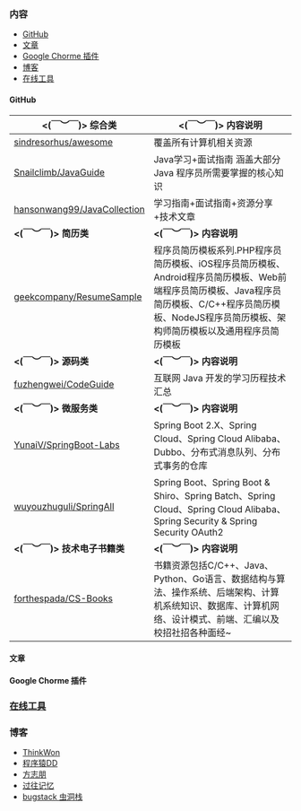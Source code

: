 

### 内容

- [GitHub](https://github.com/GenuineXiaofuzi/JavaSharing#github)
- [文章]()  
- [Google Chorme 插件](https://github.com/GenuineXiaofuzi/JavaSharing#github)
- [博客](https://github.com/GenuineXiaofuzi/JavaSharing/blob/master/README.md#%E5%8D%9A%E5%AE%A2)
- [在线工具](https://github.com/GenuineXiaofuzi/JavaSharing/blob/master/README.md#%E5%9C%A8%E7%BA%BF%E5%B7%A5%E5%85%B7)


#### GitHub


| **<(￣︶￣)> 综合类**                                        | **<(￣︶￣)> 内容说明**                                      |
| ------------------------------------------------------------ | ------------------------------------------------------------ |
| [sindresorhus/awesome](https://github.com/sindresorhus/awesome) | 覆盖所有计算机相关资源                                       |
| [Snailclimb/JavaGuide](https://github.com/Snailclimb/JavaGuide) | Java学习+面试指南 涵盖大部分 Java 程序员所需要掌握的核心知识 |
| [hansonwang99/JavaCollection](https://github.com/hansonwang99/JavaCollection) | 学习指南+面试指南+资源分享+技术文章 |  
| **<(￣︶￣)> 简历类**                                          | **<(￣︶￣)> 内容说明**                                      |
| [geekcompany/ResumeSample](https://github.com/geekcompany/ResumeSample) | 程序员简历模板系列.PHP程序员简历模板、iOS程序员简历模板、Android程序员简历模板、Web前端程序员简历模板、Java程序员简历模板、C/C++程序员简历模板、NodeJS程序员简历模板、架构师简历模板以及通用程序员简历模板 |
| **<(￣︶￣)> 源码类**                                          | **<(￣︶￣)> 内容说明**                                      |
| [fuzhengwei/CodeGuide](https://github.com/fuzhengwei/CodeGuide) | 互联网 Java 开发的学习历程技术汇总   |
| **<(￣︶￣)> 微服务类**                                          | **<(￣︶￣)> 内容说明**                                      |
| [YunaiV/SpringBoot-Labs](https://github.com/YunaiV/SpringBoot-Labs) | Spring Boot 2.X、Spring Cloud、Spring Cloud Alibaba、Dubbo、分布式消息队列、分布式事务的仓库   |
| [wuyouzhuguli/SpringAll](https://github.com/wuyouzhuguli/SpringAll) | Spring Boot、Spring Boot & Shiro、Spring Batch、Spring Cloud、Spring Cloud Alibaba、Spring Security & Spring Security OAuth2   |
| **<(￣︶￣)> 技术电子书籍类**                                          | **<(￣︶￣)> 内容说明**                                      |
| [forthespada/CS-Books](https://github.com/forthespada/CS-Books) | 书籍资源包括C/C++、Java、Python、Go语言、数据结构与算法、操作系统、后端架构、计算机系统知识、数据库、计算机网络、设计模式、前端、汇编以及校招社招各种面经~   |

#### 文章

#### Google Chorme 插件 

###  [在线工具](https://github.com/GenuineXiaofuzi/JavaSharing/blob/master/%E5%9C%A8%E7%BA%BF%E5%B7%A5%E5%85%B7/%E5%9C%A8%E7%BA%BF%E5%B7%A5%E5%85%B7.md)

### 博客

-  [ThinkWon](https://thinkwon.blog.csdn.net/?type=blog)    
-  [程序猿DD](https://blog.didispace.com/)    
-  [方志朋](https://www.fangzhipeng.com/)
-  [过往记忆](https://www.iteblog.com/archives/1542.html)
-  [bugstack 虫洞栈](https://bugstack.cn/)








